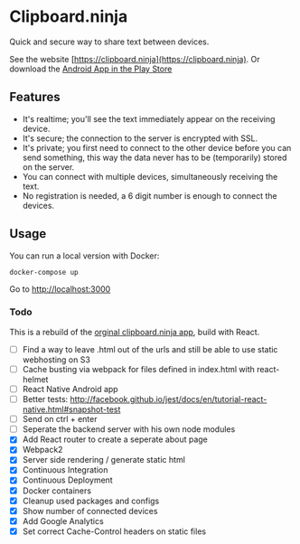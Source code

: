# Clipboard.ninja

Quick and secure way to share text between devices.

See the website [https://clipboard.ninja](https://clipboard.ninja).
Or download the [Android App in the Play Store](https://play.google.com/store/apps/details?id=nl.trafex.apps.clipboardninja)

## Features

 * It's realtime; you'll see the text immediately appear on the receiving device.
 * It's secure; the connection to the server is encrypted with SSL.
 * It's private; you first need to connect to the other device before you can send something, this way the data never has to be (temporarily) stored on the server. 
 * You can connect with multiple devices, simultaneously receiving the text.
 * No registration is needed, a 6 digit number is enough to connect the devices.

## Usage

You can run a local version with Docker:

    docker-compose up

Go to [http://localhost:3000]()

### Todo

This is a rebuild of the [orginal clipboard.ninja app](https://github.com/trafex/clipboard), build with React.

- [ ] Find a way to leave .html out of the urls and still be able to use static webhosting on S3
- [ ] Cache busting via webpack for files defined in index.html with react-helmet
- [ ] React Native Android app
- [ ] Better tests: http://facebook.github.io/jest/docs/en/tutorial-react-native.html#snapshot-test
- [ ] Send on ctrl + enter
- [ ] Seperate the backend server with his own node modules
- [X] Add React router to create a seperate about page
- [X] Webpack2
- [X] Server side rendering / generate static html
- [X] Continuous Integration
- [X] Continuous Deployment
- [X] Docker containers
- [X] Cleanup used packages and configs
- [X] Show number of connected devices
- [X] Add Google Analytics
- [X] Set correct Cache-Control headers on static files

